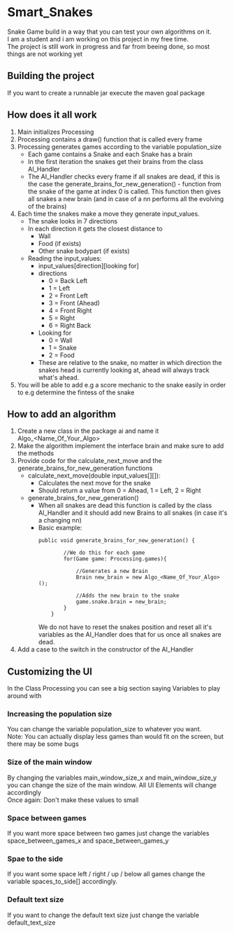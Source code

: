 # Smart_Snakes
Snake Game build in a way that you can test your own algorithms on it.
<br> I am a student and i am working on this project in my free time. 
<br> The project is still work in progress and far from beeing done, so most things are not working yet
## Building the project
If you want to create a runnable jar execute the maven goal package

## How does it all work
1. Main initializes Processing
2. Processing contains a draw() function that is called every frame
3. Processing generates games according to the variable population_size
    * Each game contains a Snake and each Snake has a brain
    * In the first iteration the snakes get their brains from the class
        AI_Handler 
    * The AI_Handler checks every frame if all snakes are dead, if this is the case 
        the generate_brains_for_new_generation() - function from the snake of the game
        at index 0 is called. This function then gives all snakes a new brain (and in case
        of a nn performs all the evolving of the brains)
4. Each time the snakes make a move they generate input_values. 
    * The snake looks in 7 directions
    * In each direction it gets the closest distance to
        * Wall
        * Food (if exists)
        * Other snake bodypart (if exists)
    * Reading the input_values: 
        * input_values[direction][looking for]
        * directions
            * 0 = Back Left
            * 1 = Left
            * 2 = Front Left
            * 3 = Front (Ahead)
            * 4 = Front Right
            * 5 = Right
            * 6 = Right Back 
        * Looking for
            * 0 = Wall
            * 1 = Snake
            * 2 = Food
        * These are relative to the snake, no matter in which direction the snakes head
            is currently looking at, ahead will always track what's ahead.
5. You will be able to add e.g a score mechanic to the snake easily in order to e.g determine
    the fintess of the snake
## How to add an algorithm
1. Create a new class in the package ai and name it Algo_<Name_Of_Your_Algo>
2. Make the algorithm implement the interface brain and make sure to add the methods
3. Provide code for the calculate_next_move and the generate_brains_for_new_generation functions
    * calculate_next_move(double input_values[][]): 
        * Calculates the next move for the snake
        * Should return a value from 0 = Ahead, 1 = Left, 2 = Right
    * generate_brains_for_new_generation()
        * When all snakes are dead this function is called by the class AI_Handler and it
            should add new Brains to all snakes (in case it's a changing nn)
        * Basic example:
            ```javasript
            public void generate_brains_for_new_generation() {
                    
                    //We do this for each game
                    for(Game game: Processing.games){
                    
                        //Generates a new Brain
                        Brain new_brain = new Algo_<Name_Of_Your_Algo>();
                    
                        //Adds the new brain to the snake
                        game.snake.brain = new_brain;
                    }
                }
            ```
            We do not have to reset the snakes position and reset all 
            it's variables as the AI_Handler does that for us once all snakes are dead.
4. Add a case to the switch in the constructor of the AI_Handler 
## Customizing the UI
In the Class Processing you can see a big section saying Variables to play around with
### Increasing the population size
You can change the variable population_size to whatever you want. 
<br>
Note: You can actually display less games than would fit on the screen, but there may be
some bugs
### Size of the main window
By changing the variables main_window_size_x and main_window_size_y you can change the
size of the main window. All UI Elements will change accordingly
<br> Once again: Don't make these values to small
### Space between games
If you want more space between two games just change the variables space_between_games_x
and space_between_games_y
### Spae to the side
If you want some space left / right / up / below all games change the variable spaces_to_side[]
accordingly.
### Default text size
If you want to change the default text size just change the variable default_text_size
